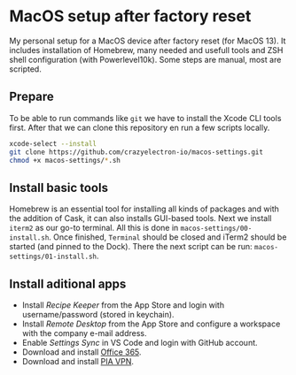 # MacOS setup after factory reset

My personal setup for a MacOS device after factory reset (for MacOS 13).
It includes installation of Homebrew, many needed and usefull tools and ZSH shell configuration (with Powerlevel10k).
Some steps are manual, most are scripted.

## Prepare

To be able to run commands like `git` we have to install the Xcode CLI tools first.
After that we can clone this repository en run a few scripts locally.

```bash
xcode-select --install
git clone https://github.com/crazyelectron-io/macos-settings.git
chmod +x macos-settings/*.sh
```

## Install basic tools

Homebrew is an essential tool for installing all kinds of packages and with the addition of Cask, it can also installs GUI-based tools.
Next we install `iterm2` as our go-to terminal.
All this is done in `macos-settings/00-install.sh`.
Once finished, `Terminal` should be closed and iTerm2 should be started (and pinned to the Dock).
There the next script can be run: `macos-settings/01-install.sh`.

## Install aditional apps

- Install _Recipe Keeper_ from the App Store and login with username/password (stored in keychain).
- Install _Remote Desktop_ from the App Store and configure a workspace with the company e-mail address.
- Enable _Settings Sync_ in VS Code and login with GitHub account.
- Download and install [Office 365](https://office.com).
- Download and install [PIA VPN](https://www.privateinternetaccess.com/pages/download.Aug).
